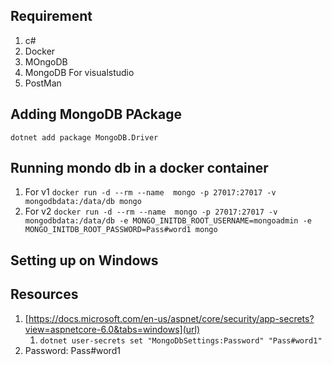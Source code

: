 ## Requirement 
 1. c#
 2. Docker
 3. MOngoDB
 4. MongoDB For visualstudio
 5. PostMan
## Adding MongoDB PAckage
`dotnet add package MongoDB.Driver`
## Running mondo db in a docker container
1. For v1 `docker run -d --rm --name  mongo -p 27017:27017 -v mongodbdata:/data/db mongo`
2. For v2 `docker run -d --rm --name  mongo -p 27017:27017 -v mongodbdata:/data/db -e MONGO_INITDB_ROOT_USERNAME=mongoadmin -e MONGO_INITDB_ROOT_PASSWORD=Pass#word1 mongo`
## Setting up on Windows
## Resources
1. [https://docs.microsoft.com/en-us/aspnet/core/security/app-secrets?view=aspnetcore-6.0&tabs=windows](url)
    1. `dotnet user-secrets set "MongoDbSettings:Password" "Pass#word1"`
2. Password: Pass#word1
